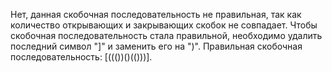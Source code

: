 Нет, данная скобочная последовательность не  правильная, так как количество открывающих и закрывающих скобок не совпадает.
Чтобы скобочная последовательность стала правильной, необходимо удалить последний символ "]" и заменить его на ")".  Правильная скобочная последовательность: [((())()(()))].
